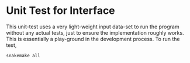 # Unit Test for Interface
This unit-test uses a very light-weight input data-set to run the program without any actual tests, just to ensure the implementation roughly works. This is essentially a play-ground in the development process. To run the test,

```
snakemake all
```
